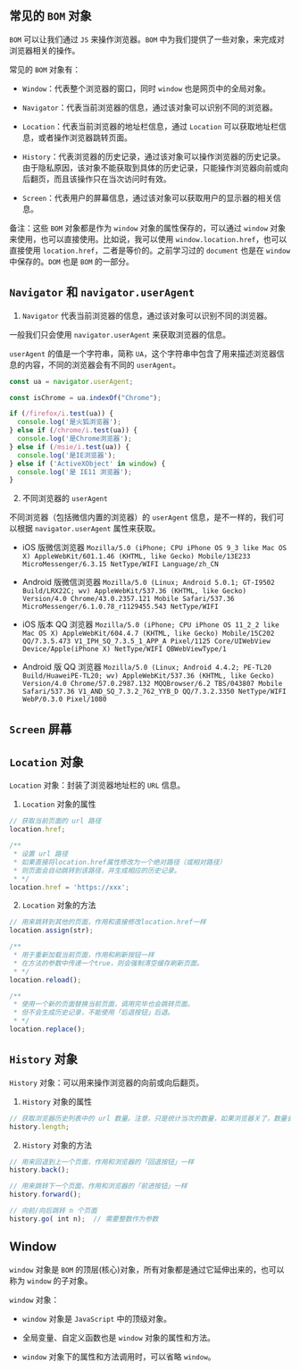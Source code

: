 ## 常见的 `BOM` 对象

`BOM` 可以让我们通过 `JS` 来操作浏览器。`BOM` 中为我们提供了一些对象，来完成对浏览器相关的操作。

常见的 `BOM` 对象有：

- `Window`：代表整个浏览器的窗口，同时 `window` 也是网页中的全局对象。

- `Navigator`：代表当前浏览器的信息，通过该对象可以识别不同的浏览器。

- `Location`：代表当前浏览器的地址栏信息，通过 `Location` 可以获取地址栏信息，或者操作浏览器跳转页面。

- `History`：代表浏览器的历史记录，通过该对象可以操作浏览器的历史记录。由于隐私原因，该对象不能获取到具体的历史记录，只能操作浏览器向前或向后翻页，而且该操作只在当次访问时有效。

- `Screen`：代表用户的屏幕信息，通过该对象可以获取用户的显示器的相关信息。

备注：这些 `BOM` 对象都是作为 `window` 对象的属性保存的，可以通过 `window` 对象来使用，也可以直接使用。比如说，我可以使用 `window.location.href`，也可以直接使用 `location.href`，二者是等价的。之前学习过的 `document` 也是在 `window` 中保存的。`DOM` 也是 `BOM` 的一部分。

## `Navigator` 和 `navigator.userAgent`

1. `Navigator` 代表当前浏览器的信息，通过该对象可以识别不同的浏览器。

一般我们只会使用 `navigator.userAgent` 来获取浏览器的信息。

`userAgent` 的值是一个字符串，简称 `UA`，这个字符串中包含了用来描述浏览器信息的内容，不同的浏览器会有不同的 `userAgent`。

```javaScript
const ua = navigator.userAgent;

const isChrome = ua.indexOf("Chrome");

if (/firefox/i.test(ua)) {
  console.log('是火狐浏览器');
} else if (/chrome/i.test(ua)) {
  console.log('是Chrome浏览器');
} else if (/msie/i.test(ua)) {
  console.log('是IE浏览器');
} else if ('ActiveXObject' in window) {
  console.log('是 IE11 浏览器');
}
```

2. 不同浏览器的 `userAgent`

不同浏览器（包括微信内置的浏览器）的 `userAgent` 信息，是不一样的，我们可以根据 `navigator.userAgent` 属性来获取。

- iOS 版微信浏览器 `Mozilla/5.0 (iPhone; CPU iPhone OS 9_3 like Mac OS X) AppleWebKit/601.1.46 (KHTML, like Gecko) Mobile/13E233 MicroMessenger/6.3.15 NetType/WIFI Language/zh_CN`

- Android 版微信浏览器 `Mozilla/5.0 (Linux; Android 5.0.1; GT-I9502 Build/LRX22C; wv) AppleWebKit/537.36 (KHTML, like Gecko) Version/4.0 Chrome/43.0.2357.121 Mobile Safari/537.36 MicroMessenger/6.1.0.78_r1129455.543 NetType/WIFI`

- iOS 版本 QQ 浏览器 `Mozilla/5.0 (iPhone; CPU iPhone OS 11_2_2 like Mac OS X) AppleWebKit/604.4.7 (KHTML, like Gecko) Mobile/15C202 QQ/7.3.5.473 V1_IPH_SQ_7.3.5_1_APP_A Pixel/1125 Core/UIWebView Device/Apple(iPhone X) NetType/WIFI QBWebViewType/1`

- Android 版 QQ 浏览器 `Mozilla/5.0 (Linux; Android 4.4.2; PE-TL20 Build/HuaweiPE-TL20; wv) AppleWebKit/537.36 (KHTML, like Gecko) Version/4.0 Chrome/57.0.2987.132 MQQBrowser/6.2 TBS/043807 Mobile Safari/537.36 V1_AND_SQ_7.3.2_762_YYB_D QQ/7.3.2.3350 NetType/WIFI WebP/0.3.0 Pixel/1080`

## `Screen` 屏幕

## `Location` 对象

`Location` 对象：封装了浏览器地址栏的 `URL` 信息。

1. `Location` 对象的属性

```javaScript
// 获取当前页面的 url 路径
location.href;

/**
 * 设置 url 路径
 * 如果直接将location.href属性修改为一个绝对路径（或相对路径）
 * 则页面会自动跳转到该路径，并生成相应的历史记录。
 * */
location.href = 'https://xxx';
```

2. `Location` 对象的方法

```javaScript
// 用来跳转到其他的页面，作用和直接修改location.href一样
location.assign(str);

/**
 * 用于重新加载当前页面，作用和刷新按钮一样
 * 在方法的参数中传递一个true，则会强制清空缓存刷新页面。
 * */
location.reload();

/**
 * 使用一个新的页面替换当前页面，调用完毕也会跳转页面。
 * 但不会生成历史记录，不能使用「后退按钮」后退。
 * */
location.replace();
```

## `History` 对象

`History` 对象：可以用来操作浏览器的向前或向后翻页。

1. `History` 对象的属性

```javaScript
// 获取浏览器历史列表中的 url 数量。注意，只是统计当次的数量，如果浏览器关了，数量会重置为1。
history.length;
```

2. `History` 对象的方法

```javaScript
// 用来回退到上一个页面，作用和浏览器的「回退按钮」一样
history.back();

// 用来跳转下一个页面，作用和浏览器的「前进按钮」一样
history.forward();

// 向前/向后跳转 n 个页面
history.go( int n);  // 需要整数作为参数

```

## Window

`window` 对象是 `BOM` 的顶层(核心)对象，所有对象都是通过它延伸出来的，也可以称为 `window` 的子对象。

`window` 对象：

- `window` 对象是 `JavaScript` 中的顶级对象。

- 全局变量、自定义函数也是 `window` 对象的属性和方法。

- `window` 对象下的属性和方法调用时，可以省略 `window`。
